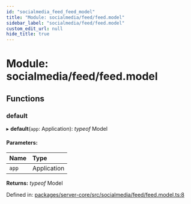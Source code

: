 ```yaml
---
id: "socialmedia_feed_feed_model"
title: "Module: socialmedia/feed/feed.model"
sidebar_label: "socialmedia/feed/feed.model"
custom_edit_url: null
hide_title: true
---
```


# Module: socialmedia/feed/feed.model

## Functions

### default

▸ **default**(`app`: Application): *typeof* Model

#### Parameters:

Name | Type |
:------ | :------ |
`app` | Application |

**Returns:** *typeof* Model

Defined in: [packages/server-core/src/socialmedia/feed/feed.model.ts:8](https://github.com/xr3ngine/xr3ngine/blob/77d12cea0/packages/server-core/src/socialmedia/feed/feed.model.ts#L8)

